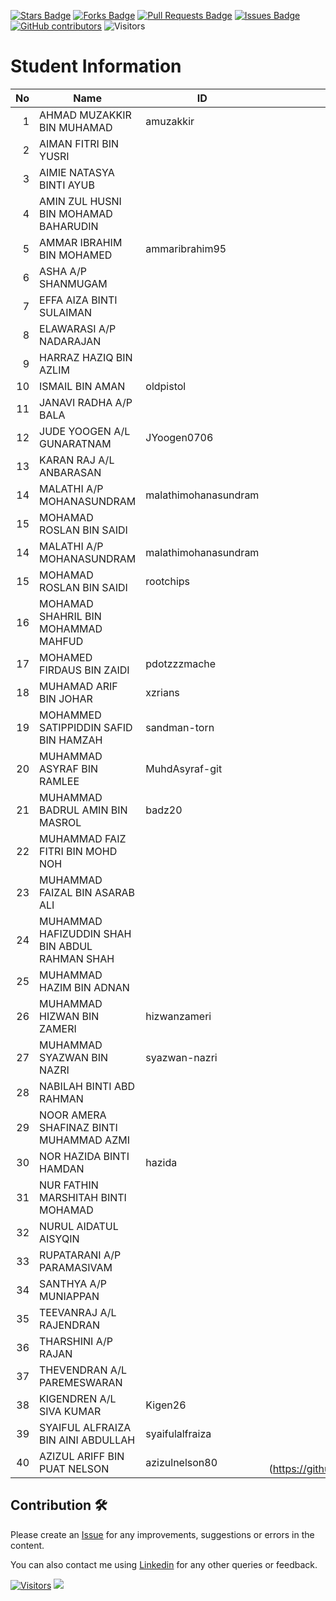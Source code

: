 <a href="https://github.com/drshahizan/mobile_apps/stargazers"><img src="https://img.shields.io/github/stars/drshahizan/mobile_apps" alt="Stars Badge"/></a>
<a href="https://github.com/drshahizan/mobile_apps/network/members"><img src="https://img.shields.io/github/forks/drshahizan/mobile_apps" alt="Forks Badge"/></a>
<a href="https://github.com/drshahizan/mobile_apps/pulls"><img src="https://img.shields.io/github/issues-pr/drshahizan/mobile_apps" alt="Pull Requests Badge"/></a>
<a href="https://github.com/drshahizan/mobile_apps/issues"><img src="https://img.shields.io/github/issues/drshahizan/mobile_apps" alt="Issues Badge"/></a>
<a href="https://github.com/drshahizan/mobile_apps/graphs/contributors"><img alt="GitHub contributors" src="https://img.shields.io/github/contributors/drshahizan/mobile_apps?color=2b9348"></a>
![Visitors](https://api.visitorbadge.io/api/visitors?path=https%3A%2F%2Fgithub.com%2Fdrshahizan%2Fmobile_apps&labelColor=%23d9e3f0&countColor=%23697689&style=flat)

# Student Information

|  No | Name                                           | ID             |                     Github                     |
| --: | ---------------------------------------------- | -------------- | :--------------------------------------------: |
|   1 | AHMAD MUZAKKIR BIN MUHAMAD                     | amuzakkir      |        [:octocat:](https://github.com/)        |
|   2 | AIMAN FITRI BIN YUSRI                          |                |        [:octocat:](https://github.com/)        |
|   3 | AIMIE NATASYA BINTI AYUB                       |                |        [:octocat:](https://github.com/)        |
|   4 | AMIN ZUL HUSNI BIN MOHAMAD BAHARUDIN           |                |        [:octocat:](https://github.com/)        |
|   5 | AMMAR IBRAHIM BIN MOHAMED                      | ammaribrahim95 | [:octocat:](https://github.com/ammaribrahim95) |
|   6 | ASHA A/P SHANMUGAM                             |                |        [:octocat:](https://github.com/)        |
|   7 | EFFA AIZA BINTI SULAIMAN                       |                |        [:octocat:](https://github.com/)        |
|   8 | ELAWARASI A/P NADARAJAN                        |                |        [:octocat:](https://github.com/)        |
|   9 | HARRAZ HAZIQ BIN AZLIM                         |                |        [:octocat:](https://github.com/)        |
|  10 | ISMAIL BIN AMAN                                | oldpistol      | [:octocat:](https://github.com/oldpistol)      |
|  11 | JANAVI RADHA A/P BALA                          |                |        [:octocat:](https://github.com/)        |
|  12 | JUDE YOOGEN A/L GUNARATNAM                     |   JYoogen0706  |        [:octocat:](https://github.com/JYoogen0706)|
|  13 | KARAN RAJ A/L ANBARASAN                        |                |        [:octocat:](https://github.com/)        |
|  14 | MALATHI A/P MOHANASUNDRAM                      |malathimohanasundram                |        [:octocat:](https://github.com/)        |
|  15 | MOHAMAD ROSLAN BIN SAIDI                       |                |        [:octocat:](https://github.com/)        |
|  14 | MALATHI A/P MOHANASUNDRAM                      |malathimohanasundram                 |        [:octocat:](https://github.com/)        |
|  15 | MOHAMAD ROSLAN BIN SAIDI                       | rootchips       |        [:octocat:](https://github.com/rootchips)|
|  16 | MOHAMAD SHAHRIL BIN MOHAMMAD MAHFUD            |                |        [:octocat:](https://github.com/)        |
|  17 | MOHAMED FIRDAUS BIN ZAIDI                      | pdotzzzmache   |        [:octocat:](https://github.com/)        |
|  18 | MUHAMAD ARIF BIN JOHAR                         | xzrians        |    [:octocat:](https://github.com/xzrians)     |
|  19 | MOHAMMED SATIPPIDDIN SAFID BIN HAMZAH          | sandman-torn   |  [:octocat:](https://github.com/sandman-torn)  |
|  20 | MUHAMMAD ASYRAF BIN RAMLEE                     | MuhdAsyraf-git |        [:octocat:](https://github.com/)        |
|  21 | MUHAMMAD BADRUL AMIN BIN MASROL                |    badz20      |        [:octocat:](https://github.com/)        |
|  22 | MUHAMMAD FAIZ FITRI BIN MOHD NOH               |                |        [:octocat:](https://github.com/)        |
|  23 | MUHAMMAD FAIZAL BIN ASARAB ALI                 |                |        [:octocat:](https://github.com/)        |
|  24 | MUHAMMAD HAFIZUDDIN SHAH BIN ABDUL RAHMAN SHAH |                |        [:octocat:](https://github.com/)        |
|  25 | MUHAMMAD HAZIM BIN ADNAN                       |                |        [:octocat:](https://github.com/)        |
|  26 | MUHAMMAD HIZWAN BIN ZAMERI                     | hizwanzameri   |        [:octocat:](https://github.com/hizwanzameri)        |
|  27 | MUHAMMAD SYAZWAN BIN NAZRI                     | syazwan-nazri  | [:octocat:](https://github.com/syazwan-nazri)  |
|  28 | NABILAH BINTI ABD RAHMAN                       |                |        [:octocat:](https://github.com/)        |
|  29 | NOOR AMERA SHAFINAZ BINTI MUHAMMAD AZMI        |                |        [:octocat:](https://github.com/)        |
|  30 | NOR HAZIDA BINTI HAMDAN                        | hazida         |        [:octocat:](https://github.com/)        |
|  31 | NUR FATHIN MARSHITAH BINTI MOHAMAD             |                |        [:octocat:](https://github.com/)        |
|  32 | NURUL AIDATUL AISYQIN                          |                |        [:octocat:](https://github.com/)        |
|  33 | RUPATARANI A/P PARAMASIVAM                     |                |        [:octocat:](https://github.com/)        |
|  34 | SANTHYA A/P MUNIAPPAN                          |                |        [:octocat:](https://github.com/)        |
|  35 | TEEVANRAJ A/L RAJENDRAN                        |                |        [:octocat:](https://github.com/)        |
|  36 | THARSHINI A/P RAJAN                            |                |        [:octocat:](https://github.com/)        |
|  37 | THEVENDRAN A/L PAREMESWARAN                    |                |        [:octocat:](https://github.com/)        |
|  38 | KIGENDREN A/L SIVA KUMAR                       | Kigen26        |    [:octocat:](https://github.com/Kigen26)     |
|  39 | SYAIFUL ALFRAIZA BIN AINI ABDULLAH             |syaifulalfraiza |        [:octocat:](https://github.com/)        |
|  40 | AZIZUL ARIFF BIN PUAT NELSON                   |azizulnelson80  |  [:octocat:]  (https://github.com/azizulnelson80)        |

## Contribution 🛠️

Please create an [Issue](https://github.com/drshahizan/mobile_apps/issues) for any improvements, suggestions or errors in the content.

You can also contact me using [Linkedin](https://www.linkedin.com/in/drshahizan/) for any other queries or feedback.

[![Visitors](https://api.visitorbadge.io/api/visitors?path=https%3A%2F%2Fgithub.com%2Fdrshahizan&labelColor=%23697689&countColor=%23555555&style=plastic)](https://visitorbadge.io/status?path=https%3A%2F%2Fgithub.com%2Fdrshahizan)
![](https://hit.yhype.me/github/profile?user_id=81284918)
